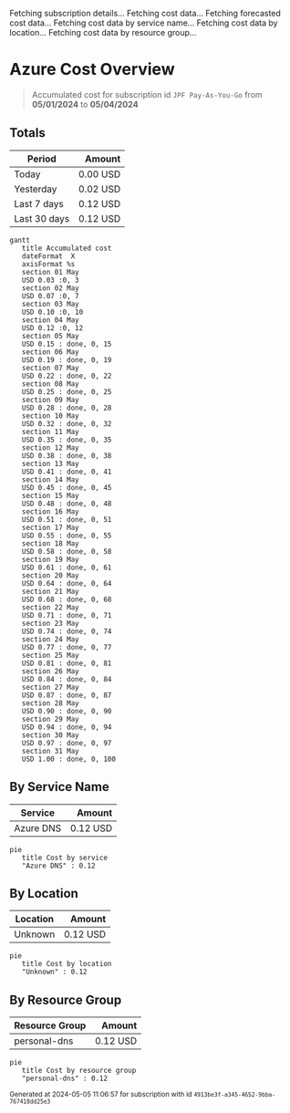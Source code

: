 Fetching subscription details...
Fetching cost data...
Fetching forecasted cost data...
Fetching cost data by service name...
Fetching cost data by location...
Fetching cost data by resource group...
# Azure Cost Overview

> Accumulated cost for subscription id `JPF Pay-As-You-Go` from **05/01/2024** to **05/04/2024**

## Totals

|Period|Amount|
|---|---:|
|Today|0.00 USD|
|Yesterday|0.02 USD|
|Last 7 days|0.12 USD|
|Last 30 days|0.12 USD|

```mermaid
gantt
   title Accumulated cost
   dateFormat  X
   axisFormat %s
   section 01 May
   USD 0.03 :0, 3
   section 02 May
   USD 0.07 :0, 7
   section 03 May
   USD 0.10 :0, 10
   section 04 May
   USD 0.12 :0, 12
   section 05 May
   USD 0.15 : done, 0, 15
   section 06 May
   USD 0.19 : done, 0, 19
   section 07 May
   USD 0.22 : done, 0, 22
   section 08 May
   USD 0.25 : done, 0, 25
   section 09 May
   USD 0.28 : done, 0, 28
   section 10 May
   USD 0.32 : done, 0, 32
   section 11 May
   USD 0.35 : done, 0, 35
   section 12 May
   USD 0.38 : done, 0, 38
   section 13 May
   USD 0.41 : done, 0, 41
   section 14 May
   USD 0.45 : done, 0, 45
   section 15 May
   USD 0.48 : done, 0, 48
   section 16 May
   USD 0.51 : done, 0, 51
   section 17 May
   USD 0.55 : done, 0, 55
   section 18 May
   USD 0.58 : done, 0, 58
   section 19 May
   USD 0.61 : done, 0, 61
   section 20 May
   USD 0.64 : done, 0, 64
   section 21 May
   USD 0.68 : done, 0, 68
   section 22 May
   USD 0.71 : done, 0, 71
   section 23 May
   USD 0.74 : done, 0, 74
   section 24 May
   USD 0.77 : done, 0, 77
   section 25 May
   USD 0.81 : done, 0, 81
   section 26 May
   USD 0.84 : done, 0, 84
   section 27 May
   USD 0.87 : done, 0, 87
   section 28 May
   USD 0.90 : done, 0, 90
   section 29 May
   USD 0.94 : done, 0, 94
   section 30 May
   USD 0.97 : done, 0, 97
   section 31 May
   USD 1.00 : done, 0, 100
```

## By Service Name

|Service|Amount|
|---|---:|
|Azure DNS|0.12 USD|

```mermaid
pie
   title Cost by service
   "Azure DNS" : 0.12
```

## By Location

|Location|Amount|
|---|---:|
|Unknown|0.12 USD|

```mermaid
pie
   title Cost by location
   "Unknown" : 0.12
```

## By Resource Group

|Resource Group|Amount|
|---|---:|
|personal-dns|0.12 USD|

```mermaid
pie
   title Cost by resource group
   "personal-dns" : 0.12
```

<sup>Generated at 2024-05-05 11:06:57 for subscription with id `4913be3f-a345-4652-9bba-767418dd25e3`</sup>
